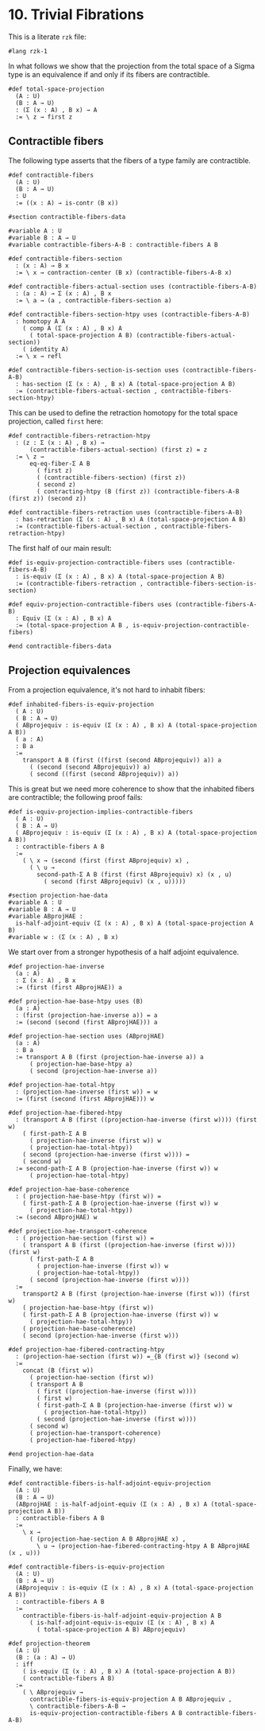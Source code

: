 # 10. Trivial Fibrations

This is a literate `rzk` file:

```rzk
#lang rzk-1
```

In what follows we show that the projection from the total space of a Sigma type
is an equivalence if and only if its fibers are contractible.

```rzk
#def total-space-projection
  (A : U)
  (B : A → U)
  : (Σ (x : A) , B x) → A
  := \ z → first z
```

## Contractible fibers

The following type asserts that the fibers of a type family are contractible.

```rzk
#def contractible-fibers
  (A : U)
  (B : A → U)
  : U
  := ((x : A) → is-contr (B x))

#section contractible-fibers-data

#variable A : U
#variable B : A → U
#variable contractible-fibers-A-B : contractible-fibers A B
```

```rzk title="The center of contraction in contractible fibers"
#def contractible-fibers-section
  : (x : A) → B x
  := \ x → contraction-center (B x) (contractible-fibers-A-B x)
```

```rzk title="The section of the total space projection built from the contraction centers"
#def contractible-fibers-actual-section uses (contractible-fibers-A-B)
  : (a : A) → Σ (x : A) , B x
  := \ a → (a , contractible-fibers-section a)

#def contractible-fibers-section-htpy uses (contractible-fibers-A-B)
  : homotopy A A
    ( comp A (Σ (x : A) , B x) A
      ( total-space-projection A B) (contractible-fibers-actual-section))
    ( identity A)
  := \ x → refl

#def contractible-fibers-section-is-section uses (contractible-fibers-A-B)
  : has-section (Σ (x : A) , B x) A (total-space-projection A B)
  := (contractible-fibers-actual-section , contractible-fibers-section-htpy)
```

This can be used to define the retraction homotopy for the total space
projection, called `first` here:

```rzk
#def contractible-fibers-retraction-htpy
  : (z : Σ (x : A) , B x) →
      (contractible-fibers-actual-section) (first z) = z
  := \ z →
      eq-eq-fiber-Σ A B
        ( first z)
        ( (contractible-fibers-section) (first z))
        ( second z)
        ( contracting-htpy (B (first z)) (contractible-fibers-A-B (first z)) (second z))

#def contractible-fibers-retraction uses (contractible-fibers-A-B)
  : has-retraction (Σ (x : A) , B x) A (total-space-projection A B)
  := (contractible-fibers-actual-section , contractible-fibers-retraction-htpy)
```

The first half of our main result:

```rzk
#def is-equiv-projection-contractible-fibers uses (contractible-fibers-A-B)
  : is-equiv (Σ (x : A) , B x) A (total-space-projection A B)
  := (contractible-fibers-retraction , contractible-fibers-section-is-section)

#def equiv-projection-contractible-fibers uses (contractible-fibers-A-B)
  : Equiv (Σ (x : A) , B x) A
  := (total-space-projection A B , is-equiv-projection-contractible-fibers)

#end contractible-fibers-data
```

## Projection equivalences

From a projection equivalence, it's not hard to inhabit fibers:

```rzk
#def inhabited-fibers-is-equiv-projection
  ( A : U)
  ( B : A → U)
  ( ABprojequiv : is-equiv (Σ (x : A) , B x) A (total-space-projection A B))
  ( a : A)
  : B a
  :=
    transport A B (first ((first (second ABprojequiv)) a)) a
      ( (second (second ABprojequiv)) a)
      ( second ((first (second ABprojequiv)) a))
```

This is great but we need more coherence to show that the inhabited fibers are
contractible; the following proof fails:

```text
#def is-equiv-projection-implies-contractible-fibers
  ( A : U)
  ( B : A → U)
  ( ABprojequiv : is-equiv (Σ (x : A) , B x) A (total-space-projection A B))
  : contractible-fibers A B
  :=
    ( \ x → (second (first (first ABprojequiv) x) ,
      ( \ u →
        second-path-Σ A B (first (first ABprojequiv) x) (x , u)
          ( second (first ABprojequiv) (x , u)))))
```

```rzk
#section projection-hae-data
#variable A : U
#variable B : A → U
#variable ABprojHAE :
  is-half-adjoint-equiv (Σ (x : A) , B x) A (total-space-projection A B)
#variable w : (Σ (x : A) , B x)
```

We start over from a stronger hypothesis of a half adjoint equivalence.

```rzk
#def projection-hae-inverse
  (a : A)
  : Σ (x : A) , B x
  := (first (first ABprojHAE)) a

#def projection-hae-base-htpy uses (B)
  (a : A)
  : (first (projection-hae-inverse a)) = a
  := (second (second (first ABprojHAE))) a

#def projection-hae-section uses (ABprojHAE)
  (a : A)
  : B a
  := transport A B (first (projection-hae-inverse a)) a
      ( projection-hae-base-htpy a)
      ( second (projection-hae-inverse a))

#def projection-hae-total-htpy
  : (projection-hae-inverse (first w)) = w
  := (first (second (first ABprojHAE))) w

#def projection-hae-fibered-htpy
  : (transport A B (first ((projection-hae-inverse (first w)))) (first w)
    ( first-path-Σ A B
      ( projection-hae-inverse (first w)) w
      ( projection-hae-total-htpy))
    ( second (projection-hae-inverse (first w)))) =
    ( second w)
  := second-path-Σ A B (projection-hae-inverse (first w)) w
      ( projection-hae-total-htpy)

#def projection-hae-base-coherence
  : ( projection-hae-base-htpy (first w)) =
    ( first-path-Σ A B (projection-hae-inverse (first w)) w
      ( projection-hae-total-htpy))
  := (second ABprojHAE) w

#def projection-hae-transport-coherence
  : ( projection-hae-section (first w)) =
    ( transport A B (first ((projection-hae-inverse (first w)))) (first w)
      ( first-path-Σ A B
        ( projection-hae-inverse (first w)) w
        ( projection-hae-total-htpy))
      ( second (projection-hae-inverse (first w))))
  :=
    transport2 A B (first (projection-hae-inverse (first w))) (first w)
    ( projection-hae-base-htpy (first w))
    ( first-path-Σ A B (projection-hae-inverse (first w)) w
      ( projection-hae-total-htpy))
    ( projection-hae-base-coherence)
    ( second (projection-hae-inverse (first w)))

#def projection-hae-fibered-contracting-htpy
  : (projection-hae-section (first w)) =_{B (first w)} (second w)
  :=
    concat (B (first w))
      ( projection-hae-section (first w))
      ( transport A B
        ( first ((projection-hae-inverse (first w))))
        ( first w)
        ( first-path-Σ A B (projection-hae-inverse (first w)) w
          ( projection-hae-total-htpy))
        ( second (projection-hae-inverse (first w))))
      ( second w)
      ( projection-hae-transport-coherence)
      ( projection-hae-fibered-htpy)

#end projection-hae-data
```

Finally, we have:

```rzk
#def contractible-fibers-is-half-adjoint-equiv-projection
  (A : U)
  (B : A → U)
  (ABprojHAE : is-half-adjoint-equiv (Σ (x : A) , B x) A (total-space-projection A B))
  : contractible-fibers A B
  :=
    \ x →
      ( (projection-hae-section A B ABprojHAE x) ,
        \ u → (projection-hae-fibered-contracting-htpy A B ABprojHAE (x , u)))
```

```rzk title="The converse to our first result"
#def contractible-fibers-is-equiv-projection
  (A : U)
  (B : A → U)
  (ABprojequiv : is-equiv (Σ (x : A) , B x) A (total-space-projection A B))
  : contractible-fibers A B
  :=
    contractible-fibers-is-half-adjoint-equiv-projection A B
      ( is-half-adjoint-equiv-is-equiv (Σ (x : A) , B x) A
        ( total-space-projection A B) ABprojequiv)
```

```rzk title="The main theorem"
#def projection-theorem
  (A : U)
  (B : (a : A) → U)
  : iff
    ( is-equiv (Σ (x : A) , B x) A (total-space-projection A B))
    ( contractible-fibers A B)
  :=
    ( \ ABprojequiv →
      contractible-fibers-is-equiv-projection A B ABprojequiv ,
      \ contractible-fibers-A-B →
      is-equiv-projection-contractible-fibers A B contractible-fibers-A-B)
```
